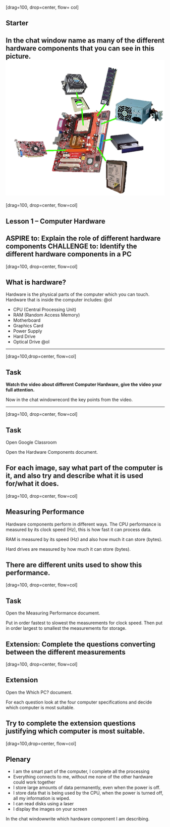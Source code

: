 [drag=100, drop=center, flow= col]
## Starter
In the chat window name as many of the different hardware components that you can see in this picture.
![](assets/img/hardware/starter.png)
---
[drag=100, drop=center, flow=col]

## Lesson 1 – Computer Hardware
**ASPIRE to:**
Explain the role of different hardware components
**CHALLENGE to:**
Identify the different hardware components in a PC
---
[drag=100, drop=center, flow=col]

## What is hardware?


Hardware is the physical parts of the computer which you can touch. Hardware that is inside the computer includes:
@ol

- CPU (Central Processing Unit)
- RAM (Random Access Memory)
- Motherboard
- Graphics Card
- Power Supply
- Hard Drive
- Optical Drive
@ol

---

[drag=100,drop=center, flow=col]


## Task
**Watch the video about different Computer Hardware, give the video your full attention.**

Now in the chat windowrecord the key points from the video.


---
[drag=100, drop=center, flow=col]
## Task
Open Google Classroom 

Open the Hardware Components document.

For each image, say what part of the computer is it, and also try and describe what it is used for/what it does.
---
[drag=100, drop=center, flow=col]

## Measuring Performance
Hardware components perform in different ways. The CPU performance is measured by its clock speed (Hz), this is how fast it can process data.

RAM is measured by its speed (Hz) and also how much it can store (bytes).

Hard drives are measured by how much it can store (bytes).

There are different units used to show this performance.
---
[drag=100, drop=center, flow=col]
## Task
Open the Measuring Performance document.

Put in order fastest to slowest the measurements for clock speed. Then put in order largest to smallest the measurements for storage.

Extension: Complete the questions converting between the different measurements
---
[drag=100, drop=center, flow=col]

## Extension
Open the Which PC? document.

For each question look at the four computer specifications and decide which computer is most suitable.

Try to complete the extension questions justifying which computer is most suitable.
---
[drag=100,drop=center, flow=col]

## Plenary


- I am the smart part of the computer, I complete all the processing
- Everything connects to me, without me none of the other hardware could work together
- I store large amounts of data permanently, even when the power is off.
- I store data that is being used by the CPU, when the power is turned off, all my information is wiped.
- I can read disks using a laser
- I display the images on your screen

In the chat windowwrite which hardware component I am describing.
